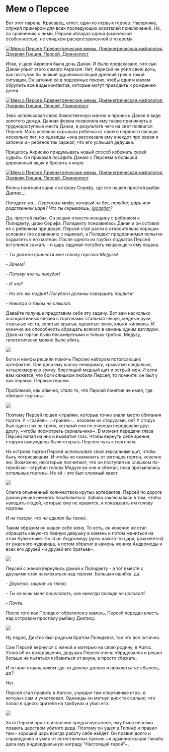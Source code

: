 # Мем о Персее

Вот этот парень. Красавец, атлет, один из первых героев. Наверняка, служил примером для всех последующих искателей приключений. Но, по сравнению с ними, Персей обладал одной физической особенностью, не слишком распространенной в то время.

[![Мем о Персее Древнегреческие мемы, Древнегреческая мифология, Древняя Греция, Персей, Длиннопост](https://cs9.pikabu.ru/post_img/2016/12/04/6/1480839492122376892.jpg)](https://cs9.pikabu.ru/post_img/2016/12/04/6/1480839492122376892.jpg)

Итак, у царя Акрисия была дочь Даная. И было предсказано, что сын Данаи убьет этого самого Акрисия. Нет, Акрисий не убил свою дочь, как поступил бы всякий здравомыслящий древний грек в такой ситуации. Он заточил ее в подземных покоях, чтобы одним махом обрубить все виды контактов, которые могут приводить к рождению детей.

[![Мем о Персее Древнегреческие мемы, Древнегреческая мифология, Древняя Греция, Персей, Длиннопост](https://cs9.pikabu.ru/post_img/2016/12/04/6/1480839559195820813.jpg)](https://cs9.pikabu.ru/post_img/2016/12/04/6/1480839559195820813.jpg)

Зевс использовал свою божественную магию и проник к Данае в виде золотого дождя. Данная форма позволила ему также проникнуть в труднодоступные места Данаи, в результате чего на свет появился Персей. Мать успешно скрывала ребенка от своего нервного папаши несколько лет, но однажды ~она рассказала ему анекдот про еврея и запонки и~ ребенок так заржал, что его услышал дедушка.

Пришлось Акрисию придумывать новый способ избежать своей судьбы. Он приказал посадить Данаю с Персеем в большой деревянный ящик и бросить в море.

[![Мем о Персее Древнегреческие мемы, Древнегреческая мифология, Древняя Греция, Персей, Длиннопост](https://cs8.pikabu.ru/post_img/big/2016/12/04/6/148083982216681467.jpg)](https://cs8.pikabu.ru/post_img/big/2016/12/04/6/148083982216681467.jpg)

Волны пригнали ящик к острову Серифу, где его нашел простой рыбак Диктис…

_Погодите-ка… Персонаж мифа, который не бог, полубог, царь или родственник царя? Что ты скрываешь, [@castiar](https://pikabu.ru/@castiar)?_

Да, простой рыбак. Он решил отвести женщину с ребенком к Полидекту, царю Серифа. Полидекту понравилась Даная и он оставил ее с ребенком при дворе. Персей стал расти в относительно хороших условиях (по сравнению с ящиком), а Полидект предпринимал попытки подкатить к его матери. После одного из грубых подкатов Персей вступился за мать - и царь задумал погубить мешающего ему пацана.

_\- Ты должен принести мне голову горгоны Медузы!_

_\- Зачем?_

_\- Потому что ты полубог!_

_\- И что?_

_\- Но это же подвиг! Полубоги должны совершать подвиги!_

_\- Никогда о таком не слышал._

Давайте получше представим себе эту задачу. Вот вам несколько ассоциативных связей с горгонами: стальная чешуя,.медные руки, стальные когти, золотые крылья, ядовитые змеи, клыки-кинжалы. И конечно же способность обращать всякого в камень одним взглядом. Двое из горгон были бессмертными и только третью, Медузу, гипотетически можно было убить.

![](https://cs8.pikabu.ru/post_img/big/2016/12/04/6/1480839959152917126.jpg)

Боги и нимфы решили помочь Персею набором потрясающих артефактов. Они дали ему шапку-невидимку, крылатые сандальки, четырехмерную сумку, блестящий медный щит и острый меч. И если вам кажется, что боги слишком любили Персея, то помните: он был у них первым. Первым героем.

Проблемой, как обычно, стало то, что Персей понятия не имел, где обитают горгоны.

![](https://cs8.pikabu.ru/post_img/big/2016/12/04/6/1480840064136798609.jpg)

Поэтому Персей пошел к грайям, которые точно знали место обитания горгон. У ~грайев~...~грайей~… назовем их старухами, ок? У старух был один глаз на троих, который они по очереди передавали друг другу, ~чтобы посмотреть сериальчики~. В момент передачи глаза Персей напал на них и выхватил глаз. Чтобы вернуть себе зрение, старухи вынуждены были открыть Персею путь к горгонам.

На острове горгон Персей использовал свой зеркальный щит, чтобы быть потрясающим. И чтобы не окаменеть от взглядов горгон, конечно же. Возможно, некоторые посчитают, что он поступил не слишком по-геройски - отрубил голову Медузе во сне и сбежал, пока просыпались остальные горгоны. Но эй - это был сложный квест.

![](https://cs8.pikabu.ru/post_img/2016/12/04/6/1480840143124575071.jpg)

Слегка опьяненный количеством крутых артефактов, Персей по дороге домой решил немного позабавиться. Забава заключалась в том, чтобы находить людей, которые ему не нравятся, и показывать им голову горгоны.

_И не говори, что не сделал бы также._

Таким образом он нашел себе жену. То есть, он конечно не стал обращать какую-то бедную девушку в камень и потом жениться на этом булыжнике. Он спас Андромеду (дочь какого-то царя, разумеется) от ужасного чудовища, а потом обратил в камень жениха Андромеды и всех его друзей ~и друзей его братьев~.

![](https://cs8.pikabu.ru/post_img/2016/12/04/6/1480840209154712552.jpg)

Персей с женой вернулись домой к Полидекту - а тот вместе с друзьями стал насмехаться над героем. Большая ошибка, да.

_\- Дорогая, закрой-ка глаза._

_\- Ты хочешь меня поцеловать, как никогда прежде не целовал?_

_\- Почти._

После того как Полидект обратился в камень, Персей передал власть над островом простому рыбаку Диктису.

![](https://cs9.pikabu.ru/post_img/2016/12/04/6/148084028014624233.jpg)

Ну ладно, Диктис был родным братом Полидекта, так что все логично.

Сам Персей вернулся с женой и матерью на свою родину, в Аргос. Узнав об их возвращении, дедушка Персея очень обрадовался и решил больше не пытаться избавиться от внука, а просто сбежать.

_И он жил отшельником где-то далеко-далеко и проклятье не сбылось, да?_

Нет.

Персей стал править в Аргосе, учредил там спортивные игры, в которых сам и участвовал. Однажды он метнул диск так сильно, что попал в одного зрителя на трибунах и убил его.

![](https://cs8.pikabu.ru/post_img/2016/12/04/6/1480840326161522106.jpg)

Хотя Персей просто исполнил предначертанное, ему было неловко править царством убитого деда. Поэтому он ушел в Тиринф и правил там - хороший царь всегда работу себе найдет. Он правил долго и справедливо и умер от естественных причин ~и администрация Пикабу дала ему индивидуальную награду “Настоящий герой”~.
